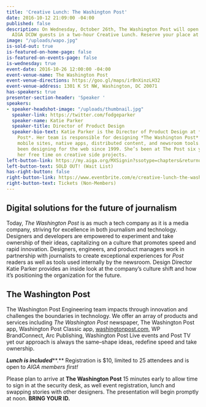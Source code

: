 ```yaml
---
title: 'Creative Lunch: The Washington Post'
date: 2016-10-12 21:09:00 -04:00
published: false
description: On Wednesday, October 26th, The Washington Post will open its doors for
  AIGA DCDW guests in a two-hour Creative Lunch. Reserve your place at the table.
image: "/uploads/wapo.jpg"
is-sold-out: true
is-featured-on-home-page: false
is-featured-on-events-page: false
is-wednesday: true
event-date: 2016-10-26 12:00:00 -04:00
event-venue-name: The Washington Post
event-venue-directions: https://goo.gl/maps/irBnXinzLH32
event-venue-address: 1301 K St NW, Washington, DC 20071
has-speakers: true
presenter-section-header: 'Speaker '
speakers:
- speaker-headshot-image: "/uploads/thumbnail.jpg"
  speaker-link: https://twitter.com/fodgeparker
  speaker-name: Katie Parker
  speaker-title: Director of Product Design
  speaker-bio-text: Katie Parker is the Director of Product Design at *The Washington
    Post*. Her team is responsible for designing *The Washington Post*’s websites,
    mobile sites, native apps, distributed content, and newsroom tools. Katie has
    been designing for the web since 1999. She’s been at The Post six years. She spends
    her free time on creative side projects.
left-button-link: https://my.aiga.org/MXSignin?ssotype=chapters&returnurl=http://dc.aiga.org/event/creative-lunch-washington-post/
left-button-text: SOLD OUT! (Wait List)
has-right-button: false
right-button-link: https://www.eventbrite.com/e/creative-lunch-the-washington-post-tickets-28567716810?ref=ebapi
right-button-text: Tickets (Non-Members)
---
```


## Digital solutions for the future of journalism

Today, *The Washington Post* is as much a tech company as it is a media company, striving for excellence in both journalism and technology. Designers and developers are empowered to experiment and take ownership of their ideas, capitalizing on a culture that promotes speed and rapid innovation. Designers, engineers, and product managers work in partnership with journalists to create exceptional experiences for *Post* readers as well as tools used internally by the newsroom. Design Director Katie Parker provides an inside look at the company’s culture shift and how it’s positioning the organization for the future.

## The Washington Post

The Washington Post Engineering team impacts through innovation and challenges the boundaries in technology. We offer an array of products and services including *The Washington Post* newspaper, The Washington Post app, Washington Post Classic app, [washingtonpost.com](http://washingtonpost.com/), WP BrandConnect, Arc Publishing, Washington Post Live events and Post TV yet our approach is always the same–shape ideas, redefine speed and take ownership.

***Lunch is included*****.** Registration is $10, limited to 25 attendees and is open to *AIGA members first!*

Please plan to arrive at **The Washington Post** 15 minutes early to allow time to sign in at the security desk, as well event registration, lunch and swapping stories with other designers. The presentation will begin promptly at noon. **BRING YOUR ID.**